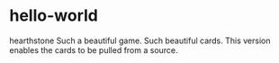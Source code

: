 # hello-world
hearthstone
Such a beautiful game. Such beautiful cards.
This version enables the cards to be pulled from a source.
